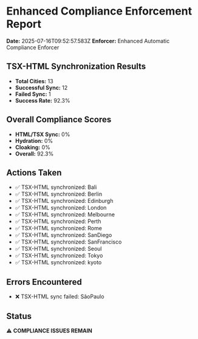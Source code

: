 # Enhanced Compliance Enforcement Report
**Date:** 2025-07-16T09:52:57.583Z
**Enforcer:** Enhanced Automatic Compliance Enforcer

## TSX-HTML Synchronization Results
- **Total Cities:** 13
- **Successful Sync:** 12
- **Failed Sync:** 1
- **Success Rate:** 92.3%

## Overall Compliance Scores
- **HTML/TSX Sync:** 0%
- **Hydration:** 0%
- **Cloaking:** 0%
- **Overall:** 92.3%

## Actions Taken
- ✅ TSX-HTML synchronized: Bali
- ✅ TSX-HTML synchronized: Berlin
- ✅ TSX-HTML synchronized: Edinburgh
- ✅ TSX-HTML synchronized: London
- ✅ TSX-HTML synchronized: Melbourne
- ✅ TSX-HTML synchronized: Perth
- ✅ TSX-HTML synchronized: Rome
- ✅ TSX-HTML synchronized: SanDiego
- ✅ TSX-HTML synchronized: SanFrancisco
- ✅ TSX-HTML synchronized: Seoul
- ✅ TSX-HTML synchronized: Tokyo
- ✅ TSX-HTML synchronized: kyoto

## Errors Encountered
- ❌ TSX-HTML sync failed: SãoPaulo

## Status
⚠️ **COMPLIANCE ISSUES REMAIN**
